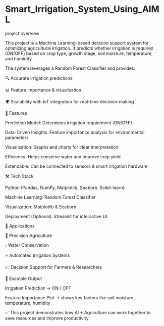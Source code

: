 # Smart_Irrigation_System_Using_AIML

project overview

This project is a Machine Learning-based decision support system for optimizing agricultural irrigation.
It predicts whether irrigation is required (ON/OFF) based on crop type, growth stage, soil moisture, temperature, and humidity.

The system leverages a Random Forest Classifier and provides:

🔍 Accurate irrigation predictions

📊 Feature importance & visualization

🌍 Scalability with IoT integration for real-time decision-making

🚀 Features

Prediction Model: Determines irrigation requirement (ON/OFF)

Data-Driven Insights: Feature importance analysis for environmental parameters

Visualization: Graphs and charts for clear interpretation

Efficiency: Helps conserve water and improve crop yield

Extendable: Can be connected to sensors & smart irrigation hardware

🛠️ Tech Stack

Python (Pandas, NumPy, Matplotlib, Seaborn, Scikit-learn)

Machine Learning: Random Forest Classifier

Visualization: Matplotlib & Seaborn

Deployment (Optional): Streamlit for interactive UI

📂 Applications

🌾 Precision Agriculture

💧 Water Conservation

⚡ Automated Irrigation Systems

📈 Decision Support for Farmers & Researchers

📸 Example Output

Irrigation Prediction → ON / OFF

Feature Importance Plot → shows key factors like soil moisture, temperature, humidity

✅ This project demonstrates how AI + Agriculture can work together to save resources and improve productivity.
